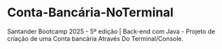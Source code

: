 # Conta-Bancária-NoTerminal
Santander Bootcamp 2025 - 5º edição | Back-end com Java - Projeto de criação de uma Conta bancária Através Do Terminal/Console. 
